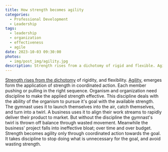 ```yaml
---
title: How strength becomes agility
categories:
  - Professional Development
  - Leadership
tags:
  - leadership
  - organization
  - effectiveness
  - agile
date: 2023-10-03 09:30:00
photos: 
  - img/post_img/agility.jpg
description: Strength rises from a dichotomy of rigid and flexible. Agilist emerges from applied strenght. But how is this done?
---
```

[Strength rises from the dichotomy](/2023/09/26/organization-strength) of rigidity, and flexibility. [Agility](/2023/09/19/agile-organism), emerges form the application of strength in coordinated action. Each member pushing or pulling in the right sequence. Organism and organization need discipline to make the applied strength effective. This discipline deals with the ability of the organism to pursue it's goal with the available strength. The gymnast uses it to launch themselves into the air, catch themselves, and turn into a twirl. A business uses it to align their work streams to rapidly deliver their product to market. But without the discipline the gymnast's twirl is thrown off balance through wasted movement. Meanwhile the business' project falls into ineffective bloat; over time and over budget. Strength becomes agility only through coordinated action towards the goal. It takes discipline to stop doing what is unnecessary for the goal, and avoid wasting strength.
